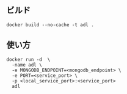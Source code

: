 ## ビルド

```
docker build --no-cache -t adl .
```


## 使い方

```
docker run -d  \
  -name adl \
  -e MONGODB_ENDPOINT=<mongodb_endpoint> \
  -e PORT=<service_port> \
  -p <local_service_port>:<service_port>
  adl
```
